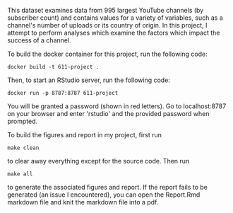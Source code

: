 This dataset examines data from 995 largest YouTube channels (by
subscriber count) and contains values for a variety of variables, such as
a channel's number of uploads or its country of origin. In this project, I
attempt to perform analyses which examine the factors which impact the
success of a channel.

To build the docker container for this project, run the following code:

`docker build -t 611-project .`

Then, to start an RStudio server, run the following code:

`docker run -p 8787:8787 611-project`

You will be granted a password (shown in red letters). Go to localhost:8787
on your browser and enter 'rstudio' and the provided password when prompted.

To build the figures and report in my project, first run 

`make clean`

to clear away everything except for the source code. Then run 

`make all`

to generate the associated figures and report. If the report fails to be
generated (an issue I encountered), you can open the Report.Rmd markdown
file and knit the markdown file into a pdf.